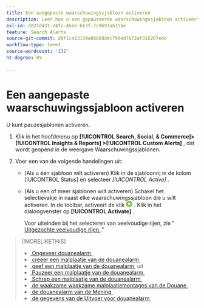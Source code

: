 ```yaml
---
title: Een aangepaste waarschuwingssjabloon activeren
description: Leer hoe u een gepauzeerde waarschuwingssjabloon activeert.
exl-id: d821d431-24fc-45ee-bb3f-7c9691ab15be
feature: Search Alerts
source-git-commit: d0f1c413134a0868ddec79ded7672af316267edd
workflow-type: tm+mt
source-wordcount: '132'
ht-degree: 0%

---
```


# Een aangepaste waarschuwingssjabloon activeren

U kunt pauzesjablonen activeren.

1. Klik in het hoofdmenu op **[!UICONTROL Search, Social, & Commerce]> [!UICONTROL Insights & Reports] >[!UICONTROL Custom Alerts]** , dat wordt geopend in de weergave Waarschuwingssjablonen.

1. Voer een van de volgende handelingen uit:

   * (Als u één sjabloon wilt activeren) Klik in de sjabloonrij in de kolom [!UICONTROL Status] en selecteer *[!UICONTROL Active]* .

   * (Als u een of meer sjablonen wilt activeren) Schakel het selectievakje in naast elke waarschuwingssjabloon die u wilt activeren. In de toolbar, activeert de klik ![&#128279;](/help/search-social-commerce/assets/activate.png " ") . Klik in het dialoogvenster op **[!UICONTROL Activate]** .

     Voor uiteinden bij het selecteren van veelvoudige rijen, zie &quot;[&#x200B; Uitgezochte veelvoudige rijen &#x200B;](/help/search-social-commerce/common-tasks/navigation-editing-selection/multiple-rows-select.md).&quot;

>[!MORELIKETHIS]
>
>* [&#x200B; Ongeveer douanealarm &#x200B;](alert-about.md)
>* [&#x200B; creeer een malplaatje van de douanealarm &#x200B;](alert-template-create.md)
>* [&#x200B; geef een malplaatje van de douanealarm &#x200B;](alert-template-edit.md) uit
>* [&#x200B; Pauzeer een malplaatje van de douanealarm &#x200B;](alert-template-pause.md)
>* [&#x200B; Schrap een malplaatje van de douanealarm &#x200B;](alert-template-delete.md)
>* [&#x200B; de waakzame waakzame malplaatjemontages van de Douane &#x200B;](alert-template-settings.md)
>* [&#x200B; de douanealarm van de Mening &#x200B;](alert-view.md)
>* [&#x200B; de gegevens van de Uitvoer voor douanealarm &#x200B;](alert-export-data.md)
